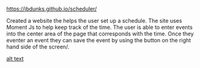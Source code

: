 https://jbdunks.github.io/scheduler/

Created a website the helps the user set up a schedule. The site uses Moment Js to help keep track of the time. The user is able to enter events into the center area of the page that corresponds with the time. Once they eventer an event they can save the event by using the button on the right hand side of the screen/.

[alt text](assets/schedule_screen.png "Screenshot of end result")
